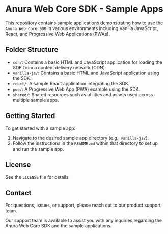 # Anura Web Core SDK - Sample Apps

This repository contains sample applications demonstrating how to use the
`Anura Web Core SDK` in various environments including Vanilla JavaScript,
React, and Progressive Web Applications (PWAs).

## Folder Structure

- `cdn/`: Contains a basic HTML and JavaScript application for loading the SDK
from a content delivery network (CDN).
- `vanilla-js/`: Contains a basic HTML and JavaScript application using the SDK.
- `react/`: A sample React application integrating the SDK.
- `pwa/`: A Progressive Web App (PWA) example using the SDK.
- `shared/`: Shared resources such as utilities and assets used across multiple
sample apps.

## Getting Started

To get started with a sample app:
1. Navigate to the desired sample app directory (e.g., `vanilla-js/`).
2. Follow the instructions in the `README.md` within that directory to set up
and run the sample app.


## License

See the `LICENSE` file for details.

## Contact

For questions, issues, or support, please reach out to our product support team.

Our support team is available to assist you with any inquiries regarding the
Anura Web Core SDK and the sample applications.
